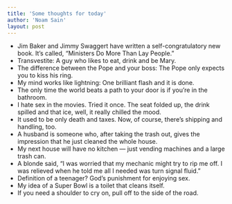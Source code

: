 ```yaml
---
title: 'Some thoughts for today'
author: 'Noam Sain'
layout: post
---
```


- Jim Baker and Jimmy Swaggert have written a self-congratulatory new book. It’s called, “Ministers Do More Than Lay People.”
- Transvestite: A guy who likes to eat, drink and be Mary.
- The difference between the Pope and your boss: The Pope only expects you to kiss his ring.
- My mind works like lightning: One brilliant flash and it is done.
- The only time the world beats a path to your door is if you’re in the bathroom.
- I hate sex in the movies. Tried it once. The seat folded up, the drink spilled and that ice, well, it really chilled the mood.
- It used to be only death and taxes. Now, of course, there’s shipping and handling, too.
- A husband is someone who, after taking the trash out, gives the impression that he just cleaned the whole house.
- My next house will have no kitchen — just vending machines and a large trash can.
- A blonde said, “I was worried that my mechanic might try to rip me off. I was relieved when he told me all I needed was turn signal fluid.”
- Definition of a teenager? God’s punishment for enjoying sex.
- My idea of a Super Bowl is a toilet that cleans itself.
- If you need a shoulder to cry on, pull off to the side of the road.